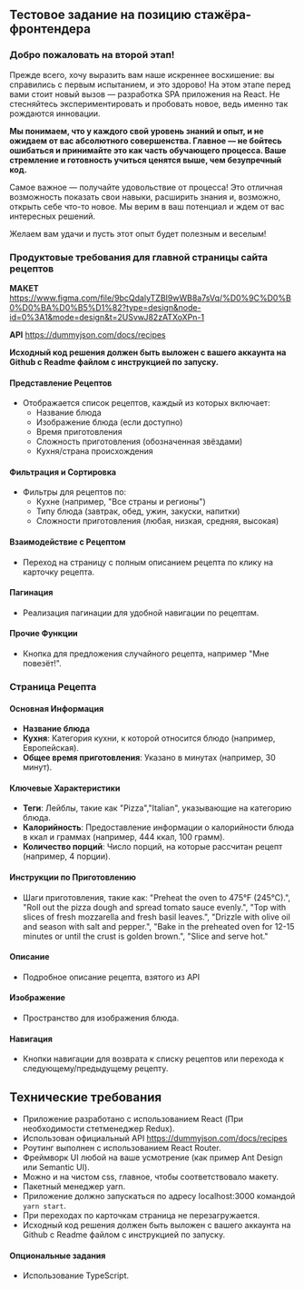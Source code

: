 ## Тестовое задание на позицию стажёра-фронтендера

### Добро пожаловать на второй этап!
Прежде всего, хочу выразить вам наше искреннее восхишение: вы справились с первым испытанием, и это здорово! На этом этапе перед вами стоит новый вызов — разработка SPA приложения на React. Не стесняйтесь экспериментировать и пробовать новое, ведь именно так рождаются инновации.

**Мы понимаем, что у каждого свой уровень знаний и опыт, и не ожидаем от вас абсолютного совершенства. Главное — не бойтесь ошибаться и принимайте это как часть обучающего процесса. Ваше стремление и готовность учиться ценятся выше, чем безупречный код.**

Самое важное — получайте удовольствие от процесса! Это отличная возможность показать свои навыки, расширить знания и, возможно, открыть себе что-то новое. Мы верим в ваш потенциал и ждем от вас интересных решений.

Желаем вам удачи и пусть этот опыт будет полезным и веселым!

### Продуктовые требования для главной страницы сайта рецептов
**МАКЕТ** https://www.figma.com/file/9bcQdalyTZBI9wWB8a7sVq/%D0%9C%D0%B0%D0%BA%D0%B5%D1%82?type=design&node-id=0%3A1&mode=design&t=2USvwJ82zATXoXPn-1

**API** https://dummyjson.com/docs/recipes

**Исходный код решения должен быть выложен с вашего аккаунта на Github с Readme файлом с инструкцией по запуску.**

#### Представление Рецептов
- Отображается список рецептов, каждый из которых включает:
  - Название блюда
  - Изображение блюда (если доступно)
  - Время приготовления
  - Сложность приготовления (обозначенная звёздами)
  - Кухня/страна происхождения

#### Фильтрация и Сортировка
- Фильтры для рецептов по:
  - Кухне (например, "Все страны и регионы")
  - Типу блюда (завтрак, обед, ужин, закуски, напитки)
  - Сложности приготовления (любая, низкая, средняя, высокая)

#### Взаимодействие с Рецептом
- Переход на страницу с полным описанием рецепта по клику на карточку рецепта.

#### Пагинация
- Реализация пагинации для удобной навигации по рецептам.

#### Прочие Функции
- Кнопка для предложения случайного рецепта, например "Мне повезёт!".

### Страница Рецепта

#### Основная Информация
- **Название блюда**
- **Кухня**: Категория кухни, к которой относится блюдо (например, Европейская).
- **Общее время приготовления**: Указано в минутах (например, 30 минут).

#### Ключевые Характеристики
- **Теги**: Лейблы, такие как "Pizza","Italian", указывающие на категорию блюда.
- **Калорийность**: Предоставление информации о калорийности блюда в ккал и граммах (например, 444 ккал, 100 грамм).
- **Количество порций**: Число порций, на которые рассчитан рецепт (например, 4 порции).

#### Инструкции по Приготовлению
- Шаги приготовления, такие как:
  "Preheat the oven to 475°F (245°C).",
  "Roll out the pizza dough and spread tomato sauce evenly.",
  "Top with slices of fresh mozzarella and fresh basil leaves.",
  "Drizzle with olive oil and season with salt and pepper.",
  "Bake in the preheated oven for 12-15 minutes or until the crust is golden brown.",
  "Slice and serve hot."

#### Описание
- Подробное описание рецепта, взятого из API

#### Изображение
- Пространство для изображения блюда.

#### Навигация
- Кнопки навигации для возврата к списку рецептов или перехода к следующему/предыдущему рецепту.

## Технические требования
- Приложение разработано с использованием React (При необходимости стетменеджер Redux).
- Использован официальный API https://dummyjson.com/docs/recipes
- Роутинг выполнен с использованием React Router.
- Фреймворк UI любой на ваше усмотрение (как пример Ant Design или Semantic UI).
- Можно и на чистом css, главное, чтобы соответствовало макету.
- Пакетный менеджер yarn.
- Приложение должно запускаться по адресу localhost:3000 командой `yarn start`.
- При переходах по карточкам страница не перезагружается.
- Исходный код решения должен быть выложен с вашего аккаунта на Github с Readme файлом с инструкцией по запуску.

#### Опциональные задания
- Использование TypeScript.
